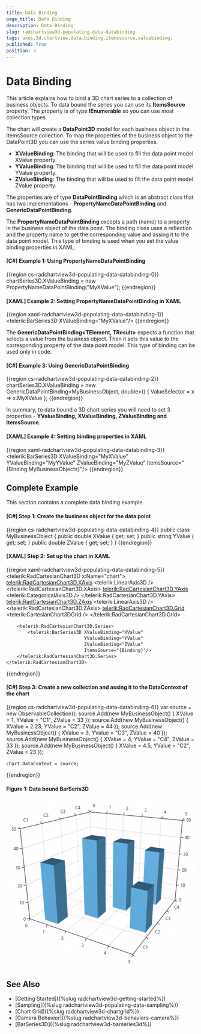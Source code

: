 ```yaml
---
title: Data Binding
page_title: Data Binding
description: Data Binding
slug: radchartview3d-populating-data-databinding
tags: axes,3d,chartview,data,binding,itemssource,valuebinding,
published: True
position: 3
---
```


# Data Binding

This article explains how to bind a 3D chart series to a collection of business objects. To data bound the series you can use its __ItemsSource__ property. The property is of type __IEnumerable__ so you can use most collection types. 

The chart will create a __DataPoint3D__ model for each business object in the ItemsSource collection. To map the properties of the business object to the DataPoint3D you can use the series value binding properties.

* __XValueBinding__: The binding that will be used to fill the data point model XValue property.
* __YValueBinding__: The binding that will be used to fill the data point model YValue property.
* __ZValueBinding__: The binding that will be used to fill the data point model ZValue property.

The properties are of type __DataPointBinding__ which is an abstract class that has two implementations - __PropertyNameDataPointBinding__ and __GenericDataPointBinding__.

The __PropertyNameDataPointBinding__ excepts a path (name) to a property in the business object of the data point. The binding class uses a reflection and the property name to get the corresponding value and assing it to the data point model. This type of binding is used when you set the value binding properties in XAML.

#### __[C#] Example 1: Using PropertyNameDataPointBinding__
{{region cs-radchartview3d-populating-data-databinding-0}}
	chartSeries3D.XValueBinding = new PropertyNameDataPointBinding("MyXValue");
{{endregion}}

#### __[XAML] Example 2: Setting PropertyNameDataPointBinding in XAML__
{{region xaml-radchartview3d-populating-data-databinding-1}}
	<telerik:BarSeries3D XValueBinding="MyXValue"/>
{{endregion}}

The __GenericDataPointBinding&lt;TElement, TResult&gt;__ expects a function that selects a value from the business object. Then it sets this value to the corresponding property of the data point model. This type of binding can be used only in code. 

#### __[C#] Example 3: Using GenericDataPointBinding__
{{region cs-radchartview3d-populating-data-databinding-2}}
	chartSeries3D.XValueBinding = new GenericDataPointBinding<MyBusinessObject, double>()
	{
		ValueSelector = x => x.MyXValue
	};
{{endregion}}
	
In summary, to data bound a 3D chart series you will need to set 3 properties - __YValueBinding, XValueBinding, ZValueBinding and ItemsSource__.

#### __[XAML] Example 4: Setting binding properties in XAML__
{{region xaml-radchartview3d-populating-data-databinding-3}}
	<telerik:BarSeries3D XValueBinding="MyXValue" 
                         YValueBinding="MyYValue" 
                         ZValueBinding="MyZValue" 
                         ItemsSource="{Binding MyBusinessObjects}"/>
{{endregion}}

## Complete Example

This section contains a complete data binding example.

#### __[C#] Step 1: Create the business object for the data point__
{{region cs-radchartview3d-populating-data-databinding-4}}
	public class MyBusinessObject
	{
		public double XValue { get; set; }
		public string YValue { get; set; }
		public double ZValue { get; set; }
	}
{{endregion}}

#### __[XAML] Step 2: Set up the chart in XAML__
{{region xaml-radchartview3d-populating-data-databinding-5}}
	<telerik:RadCartesianChart3D x:Name="chart">
		<telerik:RadCartesianChart3D.XAxis>
			<telerik:LinearAxis3D />
		</telerik:RadCartesianChart3D.XAxis>
		<telerik:RadCartesianChart3D.YAxis>
			<telerik:CategoricalAxis3D />
		</telerik:RadCartesianChart3D.YAxis>
		<telerik:RadCartesianChart3D.ZAxis>
			<telerik:LinearAxis3D />
		</telerik:RadCartesianChart3D.ZAxis>
		<telerik:RadCartesianChart3D.Grid>
			<telerik:CartesianChart3DGrid />
		</telerik:RadCartesianChart3D.Grid>
		
		<telerik:RadCartesianChart3D.Series>                
			<telerik:BarSeries3D XValueBinding="XValue" 
								 YValueBinding="YValue" 
								 ZValueBinding="ZValue" 
								 ItemsSource="{Binding}"/>
		</telerik:RadCartesianChart3D.Series>
	</telerik:RadCartesianChart3D>
{{endregion}}

#### __[C#] Step 3: Create a new collection and assing it to the DataContext of the chart__
{{region cs-radchartview3d-populating-data-databinding-6}}
	var source = new ObservableCollection<MyBusinessObject>();
	source.Add(new MyBusinessObject() { XValue = 1, YValue = "C1", ZValue = 33 });
	source.Add(new MyBusinessObject() { XValue = 2.23, YValue = "C2", ZValue = 44 });
	source.Add(new MyBusinessObject() { XValue = 3, YValue = "C3", ZValue = 40 });
	source.Add(new MyBusinessObject() { XValue = 4, YValue = "C4", ZValue = 33 });
	source.Add(new MyBusinessObject() { XValue = 4.5, YValue = "C2", ZValue = 23 });

	chart.DataContext = source;
{{endregion}}
	
#### __Figure 1: Data bound BarSeris3D__
![](images/radchartview3d-populating-data-databinding-0.png)
	
## See Also

* [Getting Started]({%slug radchartview3d-getting-started%})
* [Sampling]({%slug radchartview3d-populating-data-sampling%})
* [Chart Grid]({%slug radchartview3d-chartgrid%})
* [Camera Behavior]({%slug radchartview3d-behaviors-camera%})
* [BarSeries3D]({%slug radchartview3d-barseries3d%})